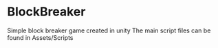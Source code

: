 # BlockBreaker
Simple block breaker game created in unity
The main script files can be found in Assets/Scripts
